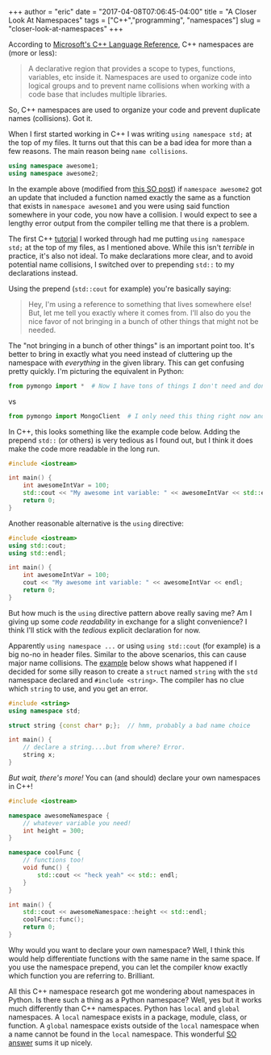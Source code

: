 +++
author = "eric"
date = "2017-04-08T07:06:45-04:00"
title = "A Closer Look At Namespaces"
tags = ["C++","programming", "namespaces"]
slug = "closer-look-at-namespaces"
+++

According to [Microsoft's C++ Language Reference](https://msdn.microsoft.com/en-us/library/5cb46ksf.aspx), C++ namespaces are (more or less):

> A declarative region that provides a scope to types, functions, variables, etc inside it. Namespaces are used to organize code into logical groups and to prevent name collisions when working with a code base that includes multiple libraries.

So, C++ namespaces are used to organize your code and prevent duplicate names (collisions). Got it.

When I first started working in C++ I was writing `using namespace std;` at the top of my files. It turns out that this can be a bad idea for more than a few reasons. The main reason being `name collisions`. 

```C++
using namespace awesome1;
using namespace awesome2;
```

In the example above (modified from [this SO post](http://stackoverflow.com/questions/1452721/why-is-using-namespace-std-considered-bad-practice)) if `namespace awesome2` got an update that included a function named exactly the same as a function that exists in `namespace awesome1` and you were using said function somewhere in your code, you now have a collision. I would expect to see a lengthy error output from the compiler telling me that there is a problem.

The first C++ [tutorial](http://www.greenteapress.com/thinkcpp/) I worked through had me putting `using namespace std;` at the top of my files, as I mentioned above. While this isn't _terrible_ in practice, it's also not ideal. To make declarations more clear, and to avoid potential name collisions, I switched over to prepending `std::` to my declarations instead. 

Using the prepend (`std::cout` for example) you're basically saying:

> Hey, I'm using a reference to something that lives somewhere else! But, let me tell you exactly where it comes from. I'll also do you the nice favor of not bringing in a bunch of other things that might not be needed.

The "not bringing in a bunch of other things" is an important point too. It's better to bring in exactly what you need instead of cluttering up the namespace with _everything_ in the given library. This can get confusing pretty quickly. I'm picturing the equivalent in Python:

```python
from pymongo import *  # Now I have tons of things I don't need and don't know about. Dang.
```
vs
```python
from pymongo import MongoClient  # I only need this thing right now and nothing else. Awesome!
```

In C++, this looks something like the example code below. Adding the prepend `std::` (or others) is very tedious as I found out, but I think it does make the code more readable in the long run. 

```C++
#include <iostream>

int main() {
    int awesomeIntVar = 100;
    std::cout << "My awesome int variable: " << awesomeIntVar << std::endl;
    return 0;
}
```

Another reasonable alternative is the `using` directive:

```C++
#include <iostream>
using std::cout;
using std::endl;

int main() {
    int awesomeIntVar = 100;
    cout << "My awesome int variable: " << awesomeIntVar << endl;
    return 0;
}
```

But how much is the `using` directive pattern above really saving me? Am I giving up some _code readability_ in exchange for a slight convenience? I think I'll stick with the _tedious_ explicit declaration for now. 

Apparently `using namespace ...` or using `using std::cout` (for example) is a big no-no in header files. Similar to the above scenarios, this can cause major name collisions. The [example](http://stackoverflow.com/questions/4872373/why-is-including-using-namespace-into-a-header-file-a-bad-idea-in-c) below shows what happened if I decided for some silly reason to create a `struct` named `string` with the `std` namespace declared and `#include <string>`. The compiler has no clue which `string` to use, and you get an error.

```C++
#include <string>
using namespace std;

struct string {const char* p;};  // hmm, probably a bad name choice

int main() {
    // declare a string....but from where? Error.
    string x;
}
```

_But wait, there's more!_ You can (and should) declare your own namespaces in C++!

```C++
#include <iostream>

namespace awesomeNamespace {
    // whatever variable you need!
    int height = 300;
}

namespace coolFunc {
    // functions too!
    void func() {
        std::cout << "heck yeah" << std:: endl;
    }
}

int main() {
    std::cout << awesomeNamespace::height << std::endl;
    coolFunc::func();
    return 0;
}
```

Why would you want to declare your own namespace? Well, I think this would help differentiate functions with the same name in the same space. If you use the namespace prepend, you can let the compiler know exactly which function you are referring to. Brilliant.

All this C++ namespace research got me wondering about namespaces in Python. Is there such a thing as a Python namespace? Well, yes but it works much differently than C++ namespaces. Python has `local` and `global` namespaces. A `local` namespace exists in a package, module, class, or function. A `global` namespace exists outside of the `local` namespace when a name cannot be found in the `local` namespace. This wonderful [SO answer](http://stackoverflow.com/questions/3913217/what-are-python-namespaces-all-about?answertab=votes#tab-top) sums it up nicely.

